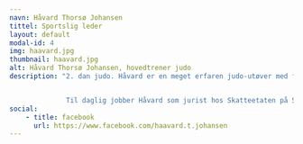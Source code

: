 ```yaml
---
navn: Håvard Thorsø Johansen
tittel: Sportslig leder
layout: default
modal-id: 4
img: haavard.jpg
thumbnail: haavard.jpg
alt: Håvard Thorsø Johansen, hovedtrener judo
description: "2. dan judo. Håvard er en meget erfaren judo-utøver med flere medaljer fra NM.


              Til daglig jobber Håvard som jurist hos Skatteetaten på Steinkjer."
social:
    - title: facebook
      url: https://www.facebook.com/haavard.t.johansen
---
```

